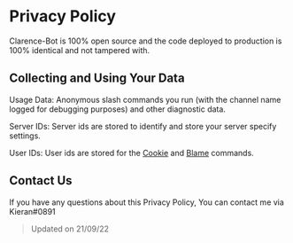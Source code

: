 # Privacy Policy

Clarence-Bot is 100% open source and the code deployed to production is 100% identical and not tampered with.

## Collecting and Using Your Data

Usage Data: Anonymous slash commands you run (with the channel name logged for debugging purposes) and other diagnostic data.

Server IDs: Server ids are stored to identify and store your server specify settings.

User IDs: User ids are stored for the [Cookie](https://github.com/KieranRobson/Clarence-Bot/blob/master/src/slashCommands/fun/givecookie.js) and [Blame](https://github.com/KieranRobson/Clarence-Bot/blob/master/src/slashCommands/fun/blame.js) commands.

## Contact Us

If you have any questions about this Privacy Policy, You can contact me via Kieran#0891

> Updated on 21/09/22
